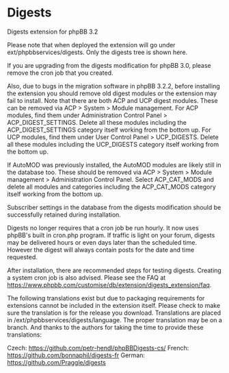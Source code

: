 # Digests
Digests extension for phpBB 3.2

Please note that when deployed the extension will go under ext/phpbbservices/digests. Only the digests tree is shown here.

If you are upgrading from the digests modification for phpBB 3.0, please remove the cron job that you created. 

Also, due to bugs in the migration software in phpBB 3.2.2, before installing the extension you should remove old digest modules or the extension may fail to install. Note that there are both ACP and UCP digest modules. These can be removed via ACP > System > Module management. For ACP modules, find them under Administration Control Panel > ACP_DIGEST_SETTINGS. Delete all these modules including the ACP_DIGEST_SETTINGS category itself working from the bottom up. For UCP modules, find them under User Control Panel > UCP_DIGESTS. Delete all these modules including the UCP_DIGESTS category itself working from the bottom up.

If AutoMOD was previously installed, the AutoMOD modules are likely still in the database too. These should be removed via ACP > System > Module management > Administration Control Panel. Select ACP_CAT_MODS and delete all modules and categories including the ACP_CAT_MODS category itself working from the bottom up.

Subscriber settings in the database from the digests modification should be successfully retained during installation.

Digests no longer requires that a cron job be run hourly. It now uses phpBB's built in cron.php program. If traffic is light on your forum, digests may be delivered hours or even days later than the scheduled time. However the digest will always contain posts for the date and time requested.

After installation, there are recommended steps for testing digests. Creating a system cron job is also advised. Please see the FAQ at https://www.phpbb.com/customise/db/extension/digests_extension/faq.

The following translations exist but due to packaging requirements for extensions cannot be included in the extension itself. Please check to make sure the translation is for the release you download. Translations are placed in /ext/phpbbservices/digests/language. The proper translation may be on a branch. And thanks to the authors for taking the time to provide these translations:

Czech: https://github.com/petr-hendl/phpBBDigests-cs/
French: https://github.com/bonnaphil/digests-fr
German: https://github.com/Praggle/digests
